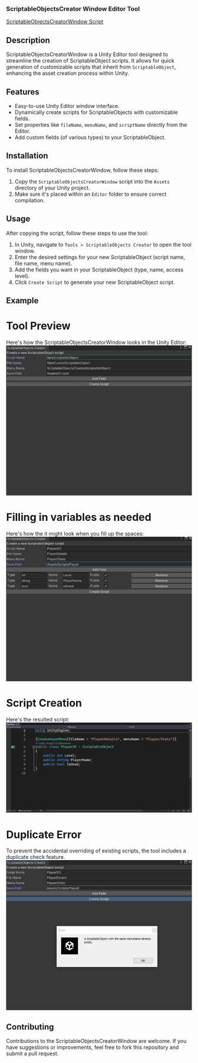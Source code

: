 ### ScriptableObjectsCreator Window Editor Tool
[ScriptableObjectsCreatorWindow Script](Assets/Editor/ScriptableObjectsCreatorWindow.cs)

## Description
ScriptableObjectsCreatorWindow is a Unity Editor tool designed to streamline the creation of ScriptableObject scripts.
It allows for quick generation of customizable scripts that inherit from `ScriptableObject`, enhancing the asset creation process within Unity.

## Features
- Easy-to-use Unity Editor window interface.
- Dynamically create scripts for ScriptableObjects with customizable fields.
- Set properties like `fileName`, `menuName`, and `scriptName` directly from the Editor.
- Add custom fields (of various types) to your ScriptableObject.

## Installation
To install ScriptableObjectsCreatorWindow, follow these steps:
1. Copy the `ScriptableObjectsCreatorWindow` script into the `Assets` directory of your Unity project.
2. Make sure it's placed within an `Editor` folder to ensure correct compilation.

## Usage
After copying the script, follow these steps to use the tool:
1. In Unity, navigate to `Tools > ScriptableObjects Creator` to open the tool window.
2. Enter the desired settings for your new ScriptableObject (script name, file name, menu name).
3. Add the fields you want in your ScriptableObject (type, name, access level).
4. Click `Create Script` to generate your new ScriptableObject script.

## Example 
# Tool Preview
Here's how the ScriptableObjectsCreatorWindow looks in the Unity Editor:
![Tool Window](Assets/PicsForREADME/ToolWindow.png)

# Filling in variables as needed
Here's how the it might look when you fill up the spaces:
![Filled in Tool Window](Assets/PicsForREADME/ToolWindowFilled.png)

# Script Creation
Here's the resulted script:
![Script Created](Assets/PicsForREADME/ScriptResult.png)

# Duplicate Error
To prevent the accidental overriding of existing scripts, the tool includes a duplicate check feature.
![Duplicate Error](Assets/PicsForREADME/DuplicateError.png)

## Contributing
Contributions to the ScriptableObjectsCreatorWindow are welcome. If you have suggestions or improvements, feel free to fork this repository and submit a pull request.
